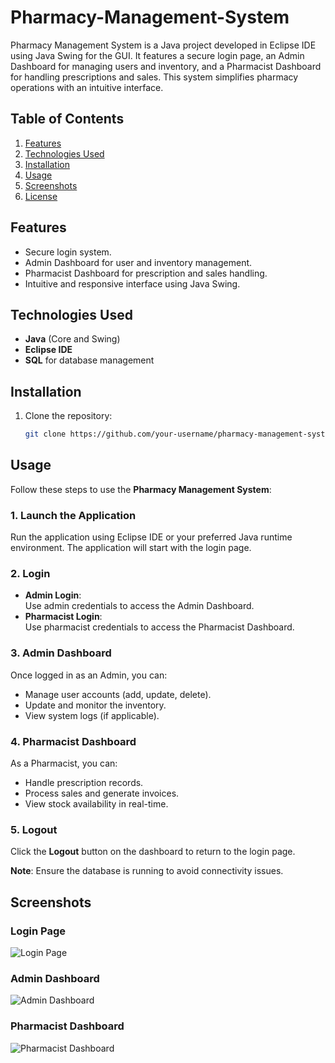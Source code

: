 # Pharmacy-Management-System
 Pharmacy Management System is a Java project developed in Eclipse IDE using Java Swing for the GUI. It features a secure login page, an Admin Dashboard for managing users and inventory, and a Pharmacist Dashboard for handling prescriptions and sales. This system simplifies pharmacy operations with an intuitive interface.
## Table of Contents
1. [Features](#features)
2. [Technologies Used](#technologies-used)
3. [Installation](#installation)
4. [Usage](#usage)
5. [Screenshots](#screenshots)
6. [License](#license)
## Features
- Secure login system.
- Admin Dashboard for user and inventory management.
- Pharmacist Dashboard for prescription and sales handling.
- Intuitive and responsive interface using Java Swing.
## Technologies Used
- **Java** (Core and Swing)
- **Eclipse IDE**
- **SQL** for database management
## Installation
1. Clone the repository:
   ```bash
   git clone https://github.com/your-username/pharmacy-management-system.git
## Usage  

Follow these steps to use the **Pharmacy Management System**:  

### 1. Launch the Application  
Run the application using Eclipse IDE or your preferred Java runtime environment. The application will start with the login page.  

### 2. Login  
- **Admin Login**:  
  Use admin credentials to access the Admin Dashboard.  
- **Pharmacist Login**:  
  Use pharmacist credentials to access the Pharmacist Dashboard.  

### 3. Admin Dashboard  
Once logged in as an Admin, you can:  
- Manage user accounts (add, update, delete).  
- Update and monitor the inventory.  
- View system logs (if applicable).  

### 4. Pharmacist Dashboard  
As a Pharmacist, you can:  
- Handle prescription records.  
- Process sales and generate invoices.  
- View stock availability in real-time.  

### 5. Logout  
Click the **Logout** button on the dashboard to return to the login page.  

**Note**: Ensure the database is running to avoid connectivity issues.  

## Screenshots
### Login Page
![Login Page](path/to/screenshot.png)
### Admin Dashboard
![Admin Dashboard](path/to/screenshot.png)
### Pharmacist Dashboard
![Pharmacist Dashboard](path/to/screenshot.png)

